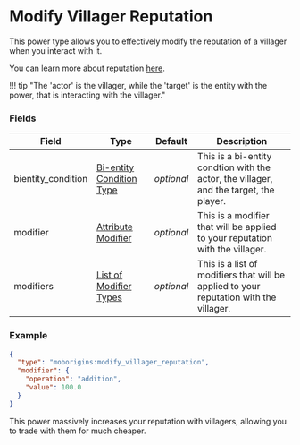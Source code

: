 # Modify Villager Reputation
This power type allows you to effectively modify the reputation of a villager when you interact with it.

You can learn more about reputation [here](https://minecraft.fandom.com/wiki/Villager#Gossiping).

!!! tip "The 'actor' is the villager, while the 'target' is the entity with the power, that is interacting with the villager."


### Fields
Field | Type | Default | Description
------|------|---------|-------------
bientity_condition | [Bi-entity Condition Type](https://origins.readthedocs.io/en/latest/types/bientity_condition_types/) | *optional* | This is a bi-entity condtion with the actor, the villager, and the target, the player.
modifier | [Attribute Modifier](https://origins.readthedocs.io/en/latest/types/data_types/attribute_modifier/) | *optional* | This is a modifier that will be applied to your reputation with the villager.
modifiers | [List of Modifier Types](https://origins.readthedocs.io/en/latest/types/data_types/attribute_modifier/) | *optional* | This is a list of modifiers that will be applied to your reputation with the villager.


### Example
```json
{
  "type": "moborigins:modify_villager_reputation",
  "modifier": {
    "operation": "addition",
    "value": 100.0
  }
}
```
This power massively increases your reputation with villagers, allowing you to trade with them for much cheaper.
